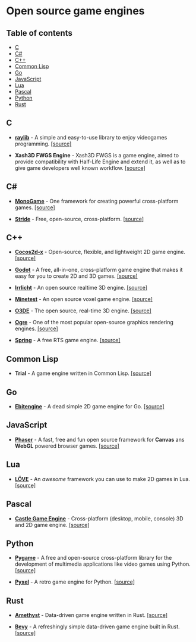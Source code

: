 # Open source game engines

## Table of contents

- [C](#c)
- [C#](#c-sharp)
- [C++](#cpp)
- [Common Lisp](#common-lisp)
- [Go](#go)
- [JavaScript](#javascript)
- [Lua](#lua)
- [Pascal](#pascal)
- [Python](#python)
- [Rust](#rust)

## C

- **[raylib](https://www.raylib.com)** -  A simple and easy-to-use library to enjoy videogames programming. [[source]](https://github.com/raysan5/raylib)

- **Xash3D FWGS Engine** - Xash3D FWGS is a game engine, aimed to provide compatibility with Half-Life Engine and extend it, as well as to give game developers well known workflow. [[source]](https://github.com/FWGS/xash3d-fwgs)

## C# <span id="c-sharp">

- **[MonoGame](https://monogame.net)** - One framework for creating
powerful cross-platform games. [[source]](https://github.com/MonoGame/MonoGame)

- **[Stride](https://www.stride3d.net)** - Free, open-source, cross-platform. [[source]](https://github.com/stride3d/stride)

## C++ <span id="cpp">

- **[Cocos2d-x](https://www.cocos.com/en/cocos2d-x)** - Open-source, flexible, and lightweight 2D game engine. [[source]](https://github.com/cocos2d/cocos2d-x)

- **[Godot](https://godotengine.org)** - A free, all-in-one, cross-platform game engine that makes it easy for you to create 2D and 3D games. [[source]](https://github.com/godotengine/godot)

- **[Irrlicht](https://irrlicht.sourceforge.io)** - An open source realtime 3D engine. [[source]](https://github.com/zaki/irrlicht)

- **[Minetest](https://www.minetest.net)** - An open source voxel game engine. [[source]](https://github.com/minetest/minetest)

- **[O3DE](https://o3de.org)** - The open source, real-time 3D engine. [[source]](https://github.com/o3de/o3de)

- **[Ogre](https://www.ogre3d.org)** - One of the most popular open-source graphics rendering engines. [[source]](https://github.com/OGRECave/ogre)

- **[Spring](https://springrts.com)** - A free RTS game engine. [[source]](https://github.com/spring/spring)

## Common Lisp

- **Trial** - A game engine written in Common Lisp. [[source]](https://github.com/Shirakumo/trial)

## Go

- **[Ebitengine](https://ebitengine.org)** - A dead simple 2D game engine for Go. [[source]](https://github.com/hajimehoshi/ebiten)

## JavaScript

- **[Phaser](https://phaser.io)** - A fast, free and fun open source framework for **Canvas** ans **WebGL** powered browser games. [[source]](https://github.com/photonstorm/phaser)

## Lua

- **[LÖVE](https://love2d.org)** - An *awesome* framework you can use to make 2D games in Lua. [[source]](https://github.com/love2d/love)

## Pascal

- **[Castle Game Engine](https://castle-engine.io)** - Cross-platform (desktop, mobile, console) 3D and 2D game engine. [[source]](https://github.com/castle-engine/castle-engine)

## Python

- **[Pygame](https://www.pygame.org)** - A free and open-source cross-platform library for the development of multimedia applications like video games using Python. [[source]](https://github.com/pygame/pygame)

- **[Pyxel](https://www.pyxelstudio.net)** - A retro game engine for Python. [[source]](https://github.com/kitao/pyxel)

## Rust

- **[Amethyst](https://amethyst.rs)** - Data-driven game engine written in Rust. [[source]](https://github.com/amethyst/amethyst)

- **[Bevy](https://bevyengine.org)** - A refreshingly simple data-driven game engine built in Rust. [[source]](https://github.com/bevyengine/bevy)
